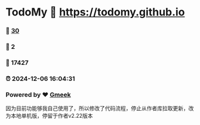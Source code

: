 # TodoMy :link: https://todomy.github.io 
### :page_facing_up: [30](https://todomy.github.io/tag.html) 
### :speech_balloon: 2 
### :hibiscus: 17427 
### :alarm_clock: 2024-12-06 16:04:31 
### Powered by :heart: [Gmeek](https://github.com/Meekdai/Gmeek)

因为目前功能够我自己使用了，所以修改了代码流程，停止从作者库拉取更新，改为本地单机版，停留于作者v2.22版本
